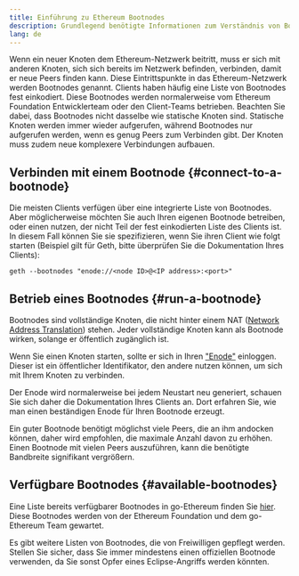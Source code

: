 ```yaml
---
title: Einführung zu Ethereum Bootnodes
description: Grundlegend benötigte Informationen zum Verständnis von Bootnodes
lang: de
---
```


Wenn ein neuer Knoten dem Ethereum-Netzwerk beitritt, muss er sich mit anderen Knoten, sich sich bereits im Netzwerk befinden, verbinden, damit er neue Peers finden kann. Diese Eintrittspunkte in das Ethereum-Netzwerk werden Bootnodes genannt. Clients haben häufig eine Liste von Bootnodes fest einkodiert. Diese Bootnodes werden normalerweise vom Ethereum Foundation Entwicklerteam oder den Client-Teams betrieben. Beachten Sie dabei, dass Bootnodes nicht dasselbe wie statische Knoten sind. Statische Knoten werden immer wieder aufgerufen, während Bootnodes nur aufgerufen werden, wenn es genug Peers zum Verbinden gibt. Der Knoten muss zudem neue komplexere Verbindungen aufbauen.

## Verbinden mit einem Bootnode \{#connect-to-a-bootnode}

Die meisten Clients verfügen über eine integrierte Liste von Bootnodes. Aber möglicherweise möchten Sie auch Ihren eigenen Bootnode betreiben, oder einen nutzen, der nicht Teil der fest einkodierten Liste des Clients ist. In diesem Fall können Sie sie spezifizieren, wenn Sie ihren Client wie folgt starten (Beispiel gilt für Geth, bitte überprüfen Sie die Dokumentation Ihres Clients):

```
geth --bootnodes "enode://<node ID>@<IP address>:<port>"
```

## Betrieb eines Bootnodes \{#run-a-bootnode}

Bootnodes sind vollständige Knoten, die nicht hinter einem NAT ([Network Address Translation](https://www.geeksforgeeks.org/network-address-translation-nat/)) stehen. Jeder vollständige Knoten kann als Bootnode wirken, solange er öffentlich zugänglich ist.

Wenn Sie einen Knoten starten, sollte er sich in Ihren ["Enode"](/developers/docs/networking-layer/network-addresses/#enode) einloggen. Dieser ist ein öffentlicher Identifikator, den andere nutzen können, um sich mit Ihrem Knoten zu verbinden.

Der Enode wird normalerweise bei jedem Neustart neu generiert, schauen Sie sich daher die Dokumentation Ihres Clients an. Dort erfahren Sie, wie man einen beständigen Enode für Ihren Bootnode erzeugt.

Ein guter Bootnode benötigt möglichst viele Peers, die an ihm andocken können, daher wird empfohlen, die maximale Anzahl davon zu erhöhen. Einen Bootnode mit vielen Peers auszuführen, kann die benötigte Bandbreite signifikant vergrößern.

## Verfügbare Bootnodes \{#available-bootnodes}

Eine Liste bereits verfügbarer Bootnodes in go-Ethereum finden Sie [hier](https://github.com/ethereum/go-ethereum/blob/master/params/bootnodes.go#L23). Diese Bootnodes werden von der Ethereum Foundation und dem go-Ethereum Team gewartet.

Es gibt weitere Listen von Bootnodes, die von Freiwilligen gepflegt werden. Stellen Sie sicher, dass Sie immer mindestens einen offiziellen Bootnode verwenden, da Sie sonst Opfer eines Eclipse-Angriffs werden könnten.
